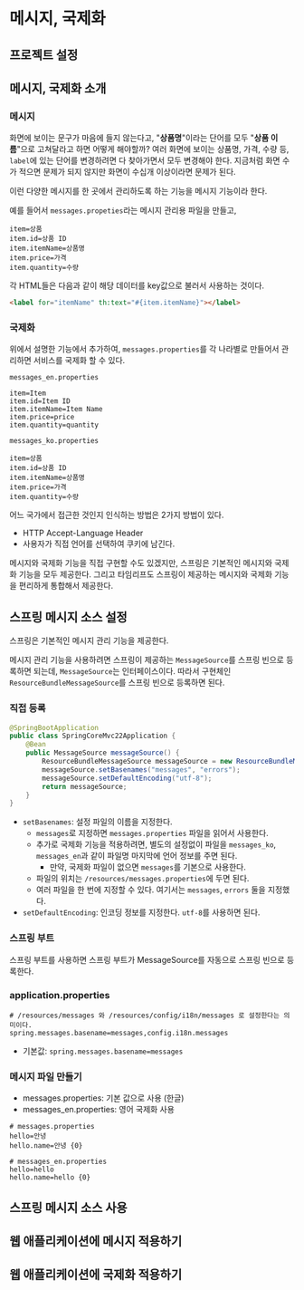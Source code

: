 # 메시지, 국제화
## 프로젝트 설정

## 메시지, 국제화 소개
### 메시지
화면에 보이는 문구가 마음에 들지 않는다고, "**상품명**"이라는 단어를 모두 "**상품 이름**"으로 고쳐달라고 하면 어떻게 해야할까?
여러 화면에 보이는 상품명, 가격, 수량 등, `label`에 있는 단어를 변경하려면 다 찾아가면서 모두 변경해야 한다.
지금처럼 화면 수가 적으면 문제가 되지 않지만 화면이 수십개 이상이라면 문제가 된다.

이런 다양한 메시지를 한 곳에서 관리하도록 하는 기능을 메시지 기능이라 한다.

예를 들어서 `messages.propeties`라는 메시지 관리용 파일을 만들고,
```properties
item=상품
item.id=상품 ID
item.itemName=상품명
item.price=가격
item.quantity=수량
```
각 HTML들은 다음과 같이 해당 데이터를 key값으로 불러서 사용하는 것이다.

```html
<label for="itemName" th:text="#{item.itemName}"></label>
```

### 국제화
위에서 설명한 기능에서 추가하여, `messages.properties`를 각 나라별로 만들어서 관리하면 서비스를 국제화 할 수 있다.

`messages_en.properties`
```properties
item=Item
item.id=Item ID
item.itemName=Item Name
item.price=price
item.quantity=quantity
```

`messages_ko.properties`
```properties
item=상품
item.id=상품 ID
item.itemName=상품명
item.price=가격
item.quantity=수량
```

어느 국가에서 접근한 것인지 인식하는 방법은 2가지 방법이 있다.
* HTTP Accept-Language Header
* 사용자가 직접 언어를 선택하여 쿠키에 남긴다.

메시지와 국제화 기능을 직접 구현할 수도 있겠지만, 스프링은 기본적인 메시지와 국제화 기능을 모두 제공한다.
그리고 타임리프도 스프링이 제공하는 메시지와 국제화 기능을 편리하게 통합해서 제공한다.

## 스프링 메시지 소스 설정
스프링은 기본적인 메시지 관리 기능을 제공한다.

메시지 관리 기능을 사용하려면 스프링이 제공하는 `MessageSource`를 스프링 빈으로 등록하면 되는데, `MessageSource`는 인터페이스이다.
따라서 구현체인 `ResourceBundleMessageSource`를 스프링 빈으로 등록하면 된다.

### 직접 등록
```java
@SpringBootApplication
public class SpringCoreMvc22Application {
	@Bean
	public MessageSource messageSource() {
		ResourceBundleMessageSource messageSource = new ResourceBundleMessageSource();
		messageSource.setBasenames("messages", "errors");
		messageSource.setDefaultEncoding("utf-8");
		return messageSource;
	}
}
```
* `setBasenames`: 설정 파일의 이름을 지정한다.
  * `messages`로 지정하면 `messages.properties` 파일을 읽어서 사용한다.
  * 추가로 국제화 기능을 적용하려면, 별도의 설정없이 파일을 `messages_ko`, `messages_en`과 같이 파일명 마지막에 언어 정보를 주면 된다.
    * 만약, 국제화 파일이 없으면 `messages`를 기본으로 사용한다.
  * 파일의 위치는 `/resources/messages.properties`에 두면 된다.
  * 여러 파일을 한 번에 지정할 수 있다. 여기서는 `messages`, `errors` 둘을 지정했다.
* `setDefaultEncoding`: 인코딩 정보를 지정한다. `utf-8`를 사용하면 된다.

### 스프링 부트
스프링 부트를 사용하면 스프링 부트가 MessageSource를 자동으로 스프링 빈으로 등록한다.

### application.properties
```properties
# /resources/messages 와 /resources/config/i18n/messages 로 설정한다는 의미이다.
spring.messages.basename=messages,config.i18n.messages
```
* 기본값: `spring.messages.basename=messages`

### 메시지 파일 만들기
* messages.properties: 기본 값으로 사용 (한글)
* messages_en.properties: 영어 국제화 사용

```properties
# messages.properties
hello=안녕
hello.name=안녕 {0}
```

```properties
# messages_en.properties
hello=hello
hello.name=hello {0}
```

## 스프링 메시지 소스 사용

## 웹 애플리케이션에 메시지 적용하기

## 웹 애플리케이션에 국제화 적용하기
